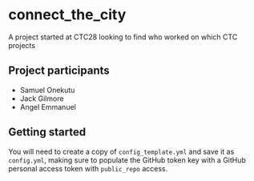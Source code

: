 # connect_the_city

A project started at CTC28 looking to find who worked on which CTC projects

## Project participants

- Samuel Onekutu
- Jack Gilmore
- Angel Emmanuel

## Getting started

You will need to create a copy of `config_template.yml` and save it as `config.yml`, making sure to populate the GitHub token key with a GitHub personal access token with `public_repo` access.